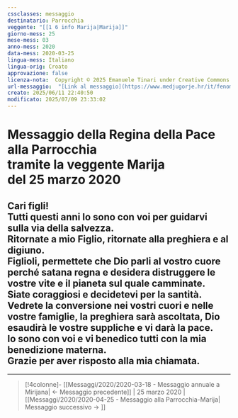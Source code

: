 ```yaml
---
cssclasses: messaggio
destinatario: Parrocchia
veggente: "[[1 6 info Marija|Marija]]"
giorno-mess: 25
mese-mess: 03
anno-mess: 2020
data-mess: 2020-03-25
lingua-mess: Italiano
lingua-orig: Croato
approvazione: false
licenza-nota:  Copyright © 2025 Emanuele Tinari under Creative Commons BY-NC-SA 4.0 https://creativecommons.org/licenses/by-nc-sa/4.0/
url-messaggio:  "[Link al messaggio](https://www.medjugorje.hr/it/fenomeno-di-medjugorje/messaggi-della-madonna/?datum=2020-3-25)"
creato: 2025/06/11 22:40:50
modificato: 2025/07/09 23:33:02
---
```


# Messaggio della Regina della Pace<br>alla Parrocchia<br>tramite la veggente Marija<br>del 25 marzo 2020

## Cari figli!<br>Tutti questi anni Io sono con voi per guidarvi sulla via della salvezza.<br>Ritornate a mio Figlio, ritornate alla preghiera e al digiuno.<br>Figlioli, permettete che Dio parli al vostro cuore perché satana regna e desidera distruggere le vostre vite e il pianeta sul quale camminate.<br>Siate coraggiosi e decidetevi per la santità.<br>Vedrete la conversione nei vostri cuori e nelle vostre famiglie, la preghiera sarà ascoltata, Dio esaudirà le vostre suppliche e vi darà la pace.<br>Io sono con voi e vi benedico tutti con la mia benedizione materna.<br>Grazie per aver risposto alla mia chiamata.

***

> [!4colonne]- [[Messaggi/2020/2020-03-18 - Messaggio annuale a Mirijana| ← Messaggio precedente]] | 25 marzo 2020 | [[Messaggi/2020/2020-04-25 - Messaggio alla Parrocchia-Marija| Messaggio successivo → ]]
